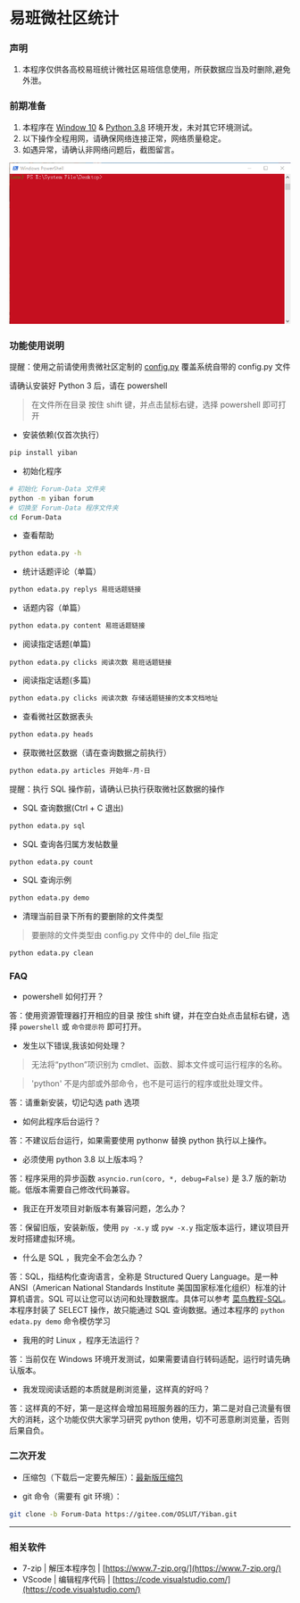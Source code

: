 # 易班微社区统计

### 声明

1. 本程序仅供各高校易班统计微社区易班信息使用，所获数据应当及时删除,避免外泄。

### 前期准备

1. 本程序在 [Window 10](https://www.microsoft.com/zh-cn/software-download/windows10) & [Python 3.8](python) 环境开发，未对其它环境测试。
1. 以下操作全程用网，请确保网络连接正常，网络质量稳定。
1. 如遇异常，请确认非网络问题后，截图留言。

![run first](./run_first.gif)

### 功能使用说明

提醒：使用之前请使用贵微社区定制的 [config.py](config.py) 覆盖系统自带的 config.py 文件

请确认安装好 Python 3 后，请在 powershell 
> 在文件所在目录 按住 shift 键，并点击鼠标右键，选择 powershell 即可打开

- 安装依赖(仅首次执行）

```sh
pip install yiban
```

- 初始化程序

```sh
# 初始化 Forum-Data 文件夹
python -m yiban forum
# 切换至 Forum-Data 程序文件夹
cd Forum-Data
```

- 查看帮助

```sh
python edata.py -h
```

- 统计话题评论（单篇）

```sh
python edata.py replys 易班话题链接
```

- 话题内容（单篇）

```sh
python edata.py content 易班话题链接
```

- 阅读指定话题(单篇)

```
python edata.py clicks 阅读次数 易班话题链接
```

- 阅读指定话题(多篇)

```sh
python edata.py clicks 阅读次数 存储话题链接的文本文档地址
```

- 查看微社区数据表头

```sh
python edata.py heads
```

- 获取微社区数据（请在查询数据之前执行）

```sh
python edata.py articles 开始年-月-日
```

提醒：执行 SQL 操作前，请确认已执行获取微社区数据的操作

- SQL 查询数据(Ctrl + C 退出)

```sh
python edata.py sql
```

- SQL 查询各归属方发帖数量

```sh
python edata.py count
```

- SQL 查询示例

```sh
python edata.py demo
```

- 清理当前目录下所有的要删除的文件类型
> 要删除的文件类型由 config.py 文件中的 del_file 指定

```sh
python edata.py clean
```

### FAQ

- powershell 如何打开？

答：使用资源管理器打开相应的目录 按住 shift 键，并在空白处点击鼠标右键，选择 `powershell` 或 `命令提示符` 即可打开。

- 发生以下错误,我该如何处理？

> 无法将“python”项识别为 cmdlet、函数、脚本文件或可运行程序的名称。

> 'python' 不是内部或外部命令，也不是可运行的程序或批处理文件。

答：请重新安装，切记勾选 path 选项

- 如何此程序后台运行？

答：不建议后台运行，如果需要使用 pythonw 替换 python 执行以上操作。

- 必须使用 python 3.8 以上版本吗？

答：程序采用的异步函数 `asyncio.run(coro, *, debug=False)` 是 3.7 版的新功能。低版本需要自己修改代码兼容。

- 我正在开发项目对新版本有兼容问题，怎么办？

答：保留旧版，安装新版，使用 `py -x.y` 或 `pyw -x.y` 指定版本运行，建议项目开发时搭建虚拟环境。

- 什么是 SQL ，我完全不会怎么办？

答：SQL，指结构化查询语言，全称是 Structured Query Language。是一种 ANSI（American National Standards Institute 美国国家标准化组织）标准的计算机语言。SQL 可以让您可以访问和处理数据库。具体可以参考 [菜鸟教程-SQL](https://www.runoob.com/sql/sql-tutorial.html)。
本程序封装了 SELECT 操作，故只能通过 SQL 查询数据。通过本程序的 `python edata.py demo` 命令模仿学习

- 我用的时 Linux ，程序无法运行？

答：当前仅在 Windows 环境开发测试，如果需要请自行转码适配，运行时请先确认版本。

- 我发现阅读话题的本质就是刷浏览量，这样真的好吗？

答：这样真的不好，第一是这样会增加易班服务器的压力，第二是对自己流量有很大的消耗，这个功能仅供大家学习研究 python 使用，切不可恶意刷浏览量，否则后果自负。

### 二次开发

- 压缩包（下载后一定要先解压）：[最新版压缩包](https://github.com/DukeBode/Yiban/archive/Forum-Data.zip)

- git 命令（需要有 git 环境）：

```sh
git clone -b Forum-Data https://gitee.com/OSLUT/Yiban.git
```

---

### 相关软件

- 7-zip | 解压本程序包 | [https://www.7-zip.org/](https://www.7-zip.org/) 
- VScode | 编辑程序代码 | [https://code.visualstudio.com/](https://code.visualstudio.com/) 
